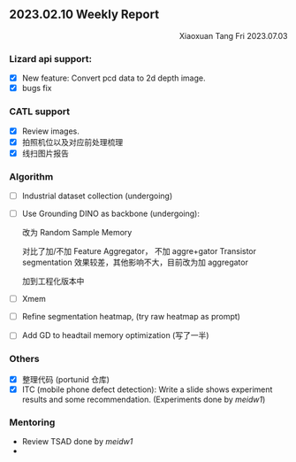 ## 2023.02.10 Weekly Report

<div align="right">Xiaoxuan Tang  Fri 2023.07.03</div>

### Lizard api support: 

- [x] New feature: Convert pcd data to 2d depth image.
- [x] bugs fix

### CATL support
- [x] Review images. 
- [x] 拍照机位以及对应前处理梳理
- [x] 线扫图片报告

### Algorithm
- [ ] Industrial dataset collection (undergoing)

- [ ] Use Grounding DINO as backbone (undergoing):

  改为 Random Sample Memory

  对比了加/不加 Feature Aggregator， 不加 aggre+gator Transistor segmentation 效果较差，其他影响不大，目前改为加 aggregator

  加到工程化版本中

- [ ] Xmem

- [ ] Refine segmentation heatmap, (try raw heatmap as prompt)

- [ ] Add GD to headtail memory optimization (写了一半)

### Others
- [x] 整理代码 (portunid 仓库)
- [x] ITC (mobile phone defect detection):
  Write a slide shows experiment results and some recommendation. (Experiments done by _meidw1_)

### Mentoring 
- Review TSAD done by _meidw1_
- 